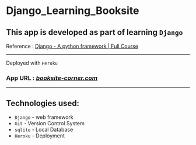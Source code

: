 # Django_Learning_Booksite

## This app is developed as part of learning `Django` 
Reference : [Django - A python framework | Full Course](https://www.youtube.com/watch?v=aY43fUGlB7E)

***
Deployed with `Heroku`

### App URL : *[booksite-corner.com](https://booksite-corner.herokuapp.com/book/)*
***

## Technologies used:

- `Django` - web framework
- `Git` - Version Control System
- `sqlite` - Local Database
- `Heroku` - Deployment
